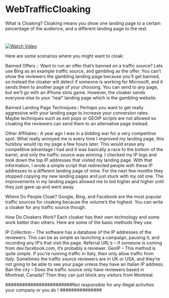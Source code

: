 # WebTrafficCloaking

What is Cloaking?
Cloaking means you show one landing page to a certain percentage of the audience, and a different landing page to the rest.



#
[![Watch Video](http://img.youtube.com/vi/Ri265VkVu5g/0.jpg)](http://www.youtube.com/watch?vRi265VkVu5g "Video Title")



Here are some scenarios where you might want to cloak:

Banned Offers ::
Want to run an offer that’s banned on a traffic source? Lets use Bing as an example traffic source, and gambling as the offer.
You can’t show the reviewers the gambling landing page because you’ll get banned, so instead the cloaker will detect if someone is working for Microsoft, and it sends them to another page of your choosing. You can send to any page, but we’ll go with an iPhone slots game. However, the cloaker sends everyone else to your “real” landing page which is the gambling website.

Banned Landing Page Techniques::
Perhaps you want to get really aggressive with your landing page to increase your conversion rates. Maybe techniques such as exit pops or GEOIP scripts are not allowed so cloaking the reviewers can send them to an alternative page instead.

Other Affiliates::
A year ago I was in a bidding war for a very competitive spot. What really annoyed me is every time I improved my landing page, this fuckboy would rip my page a few hours later. This would erase any competitive advantage I had and it was basically a race to the bottom of the barrel, and only the traffic source was winning.
I checked my IP logs and took down the top IP addresses that visited my landing page. With that information, I wrote a simple script that redirected people with these IP addresses to a different landing page of mine. For the next few months they stopped copying my new landing pages and just stuck with my old one. The improvements in my landing pages allowed me to bid higher and higher until they just gave up and went away.



Where Do People Cloak?
Google, Bing, and Facebook are the most popular traffic sources for cloaking because the volume’s the highest. You can write a cloaker for any traffic source though.


How Do Cloakers Work?
Each cloaker has their own technology and some work better than others. Here are some of the basic methods they use.

IP Collection – The software has a database of the IP addresses of the reviewers. This can be as simple as launching a campaign, pausing it, and recording any IP’s that visit the page.
Referral URL’s – If someone is coming from dev.facebook.com, it’s probably a reviewer.
GeoIP – This method is quite simple. If you’re running traffic in Italy, then only allow traffic from Italy. Sometimes the traffic source reviewers are in UK or USA, and they’re not going to be able to see your page unless they have an Italian IP address.
Ban the city – Does the traffic source only have reviewers based in Montreal, Canada? Then they can just block any visitors from Montreal.

########################Not responsible for any illegal activities your company or you do !  ###############
